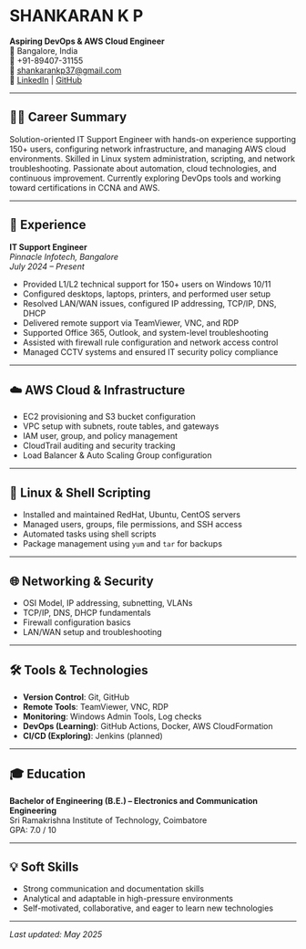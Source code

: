 # SHANKARAN K P

**Aspiring DevOps & AWS Cloud Engineer**  
📍 Bangalore, India  
📱 +91-89407-31155  
📧 shankarankp37@gmail.com  
🔗 [LinkedIn](https://linkedin.com/in/shankaran2001) | [GitHub](https://github.com/yourusername)

---

## 🧑‍💻 Career Summary

Solution-oriented IT Support Engineer with hands-on experience supporting 150+ users, configuring network infrastructure, and managing AWS cloud environments. Skilled in Linux system administration, scripting, and network troubleshooting. Passionate about automation, cloud technologies, and continuous improvement. Currently exploring DevOps tools and working toward certifications in CCNA and AWS.

---

## 💼 Experience

**IT Support Engineer**  
*Pinnacle Infotech, Bangalore*  
*July 2024 – Present*  
- Provided L1/L2 technical support for 150+ users on Windows 10/11  
- Configured desktops, laptops, printers, and performed user setup  
- Resolved LAN/WAN issues, configured IP addressing, TCP/IP, DNS, DHCP  
- Delivered remote support via TeamViewer, VNC, and RDP  
- Supported Office 365, Outlook, and system-level troubleshooting  
- Assisted with firewall rule configuration and network access control  
- Managed CCTV systems and ensured IT security policy compliance

---

## ☁️ AWS Cloud & Infrastructure

- EC2 provisioning and S3 bucket configuration  
- VPC setup with subnets, route tables, and gateways  
- IAM user, group, and policy management  
- CloudTrail auditing and security tracking  
- Load Balancer & Auto Scaling Group configuration

---

## 🐧 Linux & Shell Scripting

- Installed and maintained RedHat, Ubuntu, CentOS servers  
- Managed users, groups, file permissions, and SSH access  
- Automated tasks using shell scripts  
- Package management using `yum` and `tar` for backups

---

## 🌐 Networking & Security

- OSI Model, IP addressing, subnetting, VLANs  
- TCP/IP, DNS, DHCP fundamentals  
- Firewall configuration basics  
- LAN/WAN setup and troubleshooting

---

## 🛠️ Tools & Technologies

- **Version Control**: Git, GitHub  
- **Remote Tools**: TeamViewer, VNC, RDP  
- **Monitoring**: Windows Admin Tools, Log checks  
- **DevOps (Learning)**: GitHub Actions, Docker, AWS CloudFormation  
- **CI/CD (Exploring)**: Jenkins (planned)

---

## 🎓 Education

**Bachelor of Engineering (B.E.) – Electronics and Communication Engineering**  
Sri Ramakrishna Institute of Technology, Coimbatore  
GPA: 7.0 / 10

---

## 💡 Soft Skills

- Strong communication and documentation skills  
- Analytical and adaptable in high-pressure environments  
- Self-motivated, collaborative, and eager to learn new technologies

---

_Last updated: May 2025_

